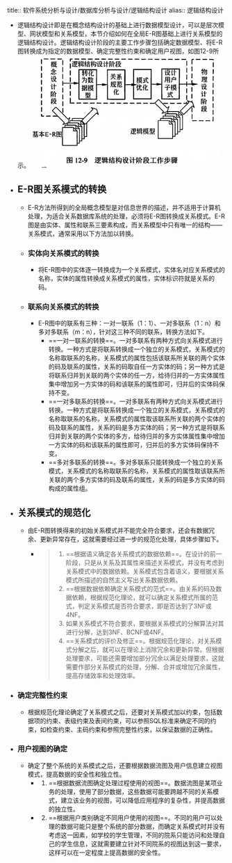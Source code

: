title:: 软件系统分析与设计/数据库分析与设计/逻辑结构设计
alias:: 逻辑结构设计

- 逻辑结构设计即是在概念结构设计的基础上进行数据模型设计，可以是层次模型、网状模型和关系模型，本节介绍如何在全局E-R图基础上进行关系模型的逻辑结构设计。逻辑结构设计阶段的主要工作步骤包括确定数据模型、将E-R图转换成为指定的数据模型、确定完整性约束和确定用户视图，如图12-9所示。
  ![image.png](../assets/image_1649629075002_0.png)
- ## E-R图关系模式的转换
	- E-R方法所得到的全局概念模型是对信息世界的描述，并不适用于计算机处理，为适合关系数据库系统的处理，必须将E-R图转换成关系模式。E-R图是由实体、属性和联系三要素构成，而关系模型中只有唯一的结构——关系模式，通常采用以下方法加以转换。
	- ### 实体向关系模式的转换
		- 将E-R图中的实体逐一转换成为一个关系模式，实体名对应关系模式的名称，实体的属性转换成关系模式的属性，实体标识符就是关系的码。
	- ### 联系向关系模式的转换
		- E-R图中的联系有三种：一对一联系（1：1）、一对多联系（1：n）和多对多联系（m：n），针对这三种不同的联系，转换方法如下。
			- ==一对一联系的转换==。一对多联系有两种方式向关系模式进行转换。一种方式是将联系转换成一个独立的关系模式，关系模式的名称取联系的名称，关系模式的属性包括该联系所关联的两个实体的码及联系的属性，关系的码取自任一方实体的码；另一种方式是将联系归并到关联的两个实体的任一方，给待归并的一方实体属性集中增加另一方实体的码和该联系的属性即可，归并后的实体码保持不变。
			- ==一对多联系的转换==。一对多联系有两种方式向关系模式进行转换。一种方式是将联系转换成一个独立的关系模式，关系模式的名称取联系的名称，关系模式的属性取该联系所关联的两个实体的码及联系的属性，关系的码是多方实体的码；另一种方式是将联系归并到关联的两个实体的多方，给待归并的多方实体属性集中增加一方实体的码和该联系的属性即可，归并后的多方实体码保持不变。
			- ==多对多联系的转换==。多对多联系只能转换成一个独立的关系模式，关系模式的名称取联系的名称，关系模式的属性取该联系所关联的两个多方实体的码及联系的属性，关系的码是多方实体的码构成的属性组。
- ## 关系模式的规范化
	- 由E-R图转换得来的初始关系模式并不能完全符合要求，还会有数据冗余、更新异常存在，这就需要经过进一步的规范化处理，具体步骤如下。
		- > 1. ==根据语义确定各关系模式的数据依赖==。在设计的前一阶段，只是从关系及其属性来描述关系模式，并没有考虑到关系模式中的数据依赖。关系模式包含着语义，要根据关系模式所描述的自然主义写出关系数据依赖。
		  > 2. ==根据数据依赖确定关系模式的范式==。由关系的码及数据依赖，根据规范化理论，就可以确定关系模式所属的范式，判定关系模式是否符合要求，即是否达到了3NF或4NF。
		  > 3. 如果关系模式不符合要求，要根据关系模式的分解算法对其进行分解，达到3NF、BCNF或4NF。
		  > 4. ==关系模式的评价及修正==。根据规范化理论，对关系模式分解之后，就可以在理论上消除冗余和更新异常。但根据处理要求，可能还需要增加部分冗余以满足处理要求，这就需要作部分关系模式的处理，分解、合并或增加冗余属性，提高存储效率和处理效率。
- ### 确定完整性约束
	- 根据规范化理论确定了关系模式之后，还要对关系模式加以约束，包括数据项的约束、表级约束及表间约束，可以参照SQL标准来确定不同的约束，如检查约束、主码约束和参照完整性约束，以保证数据的正确性。
- ### 用户视图的确定
	- 确定了整个系统的关系模式之后，还要根据数据流图及用户信息建立视图模式，提高数据的安全性和独立性。
		- 1. ==根据数据流图确定处理过程使用的视图==。数据流图是某项业务的处理，使用了部分数据，这些数据可能要跨越不同的关系模式，建立该业务的视图，可以降低应用程序的复杂性，并提高数据的独立性。
		- 2. ==根据用户类别确定不同用户使用的视图==。不同的用户可以处理的数据可能只是整个系统的部分数据，而确定关系模式时并没有考虑这一因素，如学校的学生管理，不同的院系只能访问和处理自己的学生信息，这就需要建立针对不同院系的视图达到这一要求，这样可以在一定程度上提高数据的安全性。